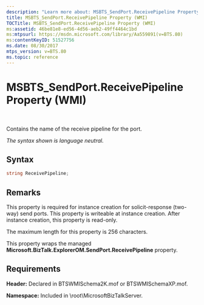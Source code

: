 ```yaml
---
description: "Learn more about: MSBTS_SendPort.ReceivePipeline Property (WMI)"
title: MSBTS_SendPort.ReceivePipeline Property (WMI)
TOCTitle: MSBTS_SendPort.ReceivePipeline Property (WMI)
ms:assetid: 46be81e8-ed56-4d56-aeb2-49ff4464c1bd
ms:mtpsurl: https://msdn.microsoft.com/library/Aa559891(v=BTS.80)
ms:contentKeyID: 51527756
ms.date: 08/30/2017
mtps_version: v=BTS.80
ms.topic: reference
---
```


# MSBTS\_SendPort.ReceivePipeline Property (WMI)

 

Contains the name of the receive pipeline for the port.

*The syntax shown is language neutral.*

## Syntax

```C#
string ReceivePipeline;  
```

## Remarks

This property is required for instance creation for solicit-response (two-way) send ports. This property is writeable at instance creation. After instance creation, this property is read-only.

The maximum length for this property is 256 characters.

This property wraps the managed **Microsoft.BizTalk.ExplorerOM.SendPort.ReceivePipeline** property.

## Requirements

**Header:** Declared in BTSWMISchema2K.mof or BTSWMISchemaXP.mof.

**Namespace:** Included in \\root\\MicrosoftBizTalkServer.

